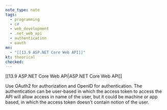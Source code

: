 ```yaml
---
note_type: note
tags:
  - programming
  - c#
  - web_development
  - .net_web_api
  - authentication
  - oauth
mn:
  - "[[13.9 ASP.NET Core Web API]]"
kt: theorical
checked:
---
```

[[13.9 ASP.NET Core Web API|ASP.NET Core Web API]]

Use OAuth2 for authorization and OpenID for authentication. The authentication can be user-based in which the access token to access the API will allow access in name of the user, but it could be machine or app based, in which the access token doesn't contain notion of the user. 

